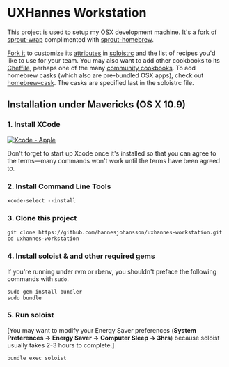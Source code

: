 # UXHannes Workstation

This project is used to setup my OSX development machine. It's a fork of [sprout-wrap](https://github.com/pivotal-sprout/sprout-wrap/fork) complimented with [sprout-homebrew](https://github.com/pivotal-sprout/sprout-homebrew).

[Fork it](https://github.com/hannesjohansson/uxhannes-workstation/fork) to 
customize its [attributes](http://docs.opscode.com/chef_overview_attributes.html) in [soloistrc](/soloistrc) and the list of recipes 
you'd like to use for your team. You may also want to add other cookbooks to its [Cheffile](/Cheffile), perhaps one 
of the many [community cookbooks](http://community.opscode.com/cookbooks). To add homebrew casks (which also are pre-bundled OSX apps), check out [homebrew-cask](https://github.com/phinze/homebrew-cask/tree/master/Casks). The casks are specified last in the soloistrc file.

## Installation under Mavericks (OS X 10.9)

### 1. Install XCode

[![Xcode - Apple](http://r.mzstatic.com/images/web/linkmaker/badge_macappstore-lrg.gif)](https://itunes.apple.com/us/app/xcode/id497799835?mt=12&uo=4)

Don't forget to start up Xcode once it's installed so that you can agree to the terms&mdash;many commands won't work until the terms have been agreed to.

### 2. Install Command Line Tools
  
    xcode-select --install
  
### 3. Clone this project

    git clone https://github.com/hannesjohansson/uxhannes-workstation.git
    cd uxhannes-workstation

### 4. Install soloist & and other required gems

If you're running under rvm or rbenv, you shouldn't preface the following commands with `sudo`.

    sudo gem install bundler
    sudo bundle

### 5. Run soloist

[You may want to modify your Energy Saver preferences (**System Preferences &rarr; Energy Saver &rarr; Computer Sleep &rarr; 3hrs**) because soloist usually takes 2-3 hours to complete.]

    bundle exec soloist

